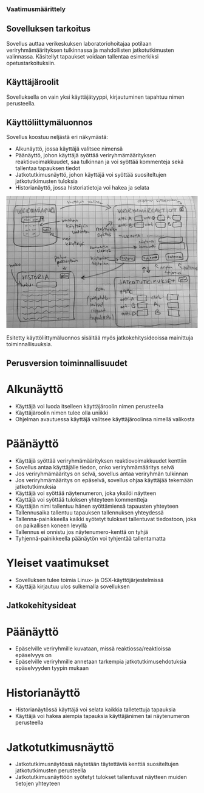 ### Vaatimusmäärittely

## Sovelluksen tarkoitus

Sovellus auttaa verikeskuksen laboratoriohoitajaa potilaan veriryhmämäärityksen tulkinnassa ja mahdollisten jatkotutkimusten valinnassa. Käsitellyt tapaukset voidaan tallentaa esimerkiksi opetustarkoituksiin.

## Käyttäjäroolit

Sovelluksella on vain yksi käyttäjätyyppi, kirjautuminen tapahtuu nimen perusteella.

## Käyttöliittymäluonnos

Sovellus koostuu neljästä eri näkymästä:
- Alkunäyttö, jossa käyttäjä valitsee nimensä
- Päänäyttö, johon käyttäjä syöttää veriryhmämäärityksen reaktiovoimakkuudet, saa tulkinnan ja voi syöttää kommenteja sekä tallentaa tapauksen tiedot
- Jatkotutkimusnäyttö, johon käyttäjä voi syöttää suositeltujen jatkotutkimusten tuloksia
- Historianäyttö, jossa historiatietoja voi hakea ja selata

![Käyttöliittymäluonnos](https://github.com/sari-bee/ot-harjoitustyo/blob/master/dokumentaatio/UI.jpg)

Esitetty käyttöliittymäluonnos sisältää myös jatkokehitysideoissa mainittuja toiminnallisuuksia.

## Perusversion toiminnallisuudet

# Alkunäyttö

- Käyttäjä voi luoda itselleen käyttäjäroolin nimen perusteella
- Käyttäjäroolin nimen tulee olla uniikki
- Ohjelman avautuessa käyttäjä valitsee käyttäjäroolinsa nimellä valikosta

# Päänäyttö

- Käyttäjä syöttää veriryhmämäärityksen reaktiovoimakkuudet kenttiin
- Sovellus antaa käyttäjälle tiedon, onko veriryhmämääritys selvä
- Jos veriryhmämääritys on selvä, sovellus antaa veriryhmän tulkinnan
- Jos veriryhmämääritys on epäselvä, sovellus ohjaa käyttäjää tekemään jatkotutkimuksia
- Käyttäjä voi syöttää näytenumeron, joka yksilöi näytteen
- Käyttäjä voi syöttää tuloksen yhteyteen kommentteja
- Käyttäjän nimi tallentuu hänen syöttämiensä tapausten yhteyteen
- Tallennusaika tallentuu tapauksen tallennuksen yhteydessä
- Tallenna-painikkeella kaikki syötetyt tulokset tallentuvat tiedostoon, joka on paikallisen koneen levyllä
- Tallennus ei onnistu jos näytenumero-kenttä on tyhjä
- Tyhjennä-painikkeella päänäytön voi tyhjentää tallentamatta

# Yleiset vaatimukset

- Sovelluksen tulee toimia Linux- ja OSX-käyttöjärjestelmissä
- Käyttäjä kirjautuu ulos sulkemalla sovelluksen

## Jatkokehitysideat

# Päänäyttö

- Epäselville veriryhmille kuvataan, missä reaktiossa/reaktioissa epäselvyys on
- Epäselville veriryhmille annetaan tarkempia jatkotutkimusehdotuksia epäselvyyden tyypin mukaan

# Historianäyttö

- Historianäytössä käyttäjä voi selata kaikkia talletettuja tapauksia
- Käyttäjä voi hakea aiempia tapauksia käyttäjänimen tai näytenumeron perusteella

# Jatkotutkimusnäyttö

- Jatkotutkimusnäytössä näytetään täytettäviä kenttiä suositeltujen jatkotutkimusten perusteella
- Jatkotutkimusnäyttöön syötetyt tulokset tallentuvat näytteen muiden tietojen yhteyteen
